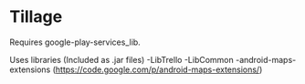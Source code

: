 Tillage
=======
Requires google-play-services_lib.

Uses libraries (Included as .jar files)
-LibTrello
-LibCommon
-android-maps-extensions (https://code.google.com/p/android-maps-extensions/)
